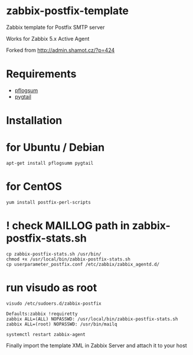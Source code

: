 # zabbix-postfix-template
Zabbix template for Postfix SMTP server

Works for Zabbix 5.x Active Agent

Forked from http://admin.shamot.cz/?p=424

# Requirements
* [pflogsum](http://jimsun.linxnet.com/postfix_contrib.html)
* [pygtail](https://pypi.org/project/pygtail/)

# Installation

# for Ubuntu / Debian
    apt-get install pflogsumm pygtail

# for CentOS
    yum install postfix-perl-scripts
    
# ! check MAILLOG path in zabbix-postfix-stats.sh
    cp zabbix-postfix-stats.sh /usr/bin/
    chmod +x /usr/local/bin/zabbix-postfix-stats.sh
    cp userparameter_postfix.conf /etc/zabbix/zabbix_agentd.d/

# run visudo as root
    visudo /etc/sudoers.d/zabbix-postfix

    Defaults:zabbix !requiretty
    zabbix ALL=(ALL) NOPASSWD: /usr/local/bin/zabbix-postfix-stats.sh
    zabbix ALL=(root) NOPASSWD: /usr/bin/mailq

    systemctl restart zabbix-agent

Finally import the template XML in Zabbix Server and attach it to your host
